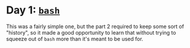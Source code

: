 # Day 1: [`bash`](https://www.gnu.org/software/bash/)

This was a fairly simple one, but the part 2 required to keep some sort of
"history", so it made a good opportunity to learn that without trying to
squeeze out of `bash` more than it's meant to be used for.
